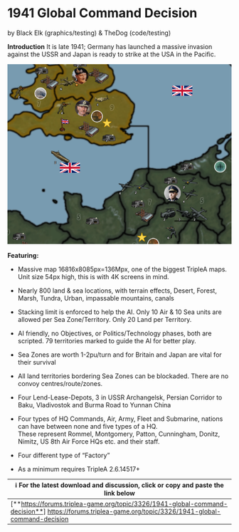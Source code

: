 # 1941 Global Command Decision
by Black Elk (graphics/testing) & TheDog (code/testing)

**Introduction**
It is late 1941; Germany has launched a massive invasion against the USSR and Japan is ready to strike at the USA in the Pacific.

![Overview image](/preview.png)

**Featuring:**
* Massive map 16816x8085px=136Mpx, one of the biggest TripleA maps.  Unit size 54px high, this is with 4K screens in mind.
* Nearly 800 land & sea locations, with terrain effects, Desert, Forest, Marsh, Tundra, Urban, impassable mountains, canals


* Stacking limit is enforced to help the AI.  Only 10 Air & 10 Sea units are allowed per Sea Zone/Territory.  Only 20 Land per Territory.
* AI friendly, no Objectives, or Politics/Technology phases, both are scripted.  79 territories marked to guide the AI for better play.


* Sea Zones are worth 1-2pu/turn and for Britain and Japan are vital for their survival
* All land territories bordering Sea Zones can be blockaded.  There are no convoy centres/route/zones.


* Four Lend-Lease-Depots, 3 in USSR Archangelsk, Persian Corridor to Baku, Vladivostok  and Burma Road to Yunnan China
* Four types of HQ Commands, Air, Army, Fleet and Submarine, nations can have between none and five types of a HQ.  
    These represent Rommel, Montgomery, Patton, Cunningham, Donitz, Nimitz, US 8th Air Force HQs etc. and their staff.
* Four different type of “Factory”
* As a minimum requires TripleA 2.6.14517+

| :information_source: For the latest download and discussion, click or copy and paste the link below |
| --- |
| [**https://forums.triplea-game.org/topic/3326/1941-global-command-decision**] https://forums.triplea-game.org/topic/3326/1941-global-command-decision  | 
